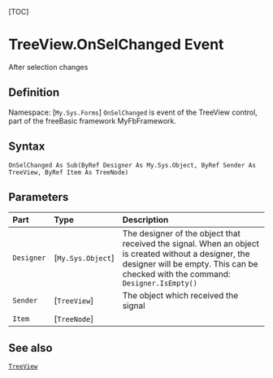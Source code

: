 [TOC]
# TreeView.OnSelChanged Event
After selection changes
## Definition
Namespace: [`My.Sys.Forms`]
`OnSelChanged` is event of the TreeView control, part of the freeBasic framework MyFbFramework.
## Syntax
```freeBasic
OnSelChanged As Sub(ByRef Designer As My.Sys.Object, ByRef Sender As TreeView, ByRef Item As TreeNode)
```

## Parameters

|Part|Type|Description|
| :------------ | :------------ | :------------ |
|`Designer`|[`My.Sys.Object`]|The designer of the object that received the signal. When an object is created without a designer, the designer will be empty. This can be checked with the command: `Designer.IsEmpty()`|
|`Sender`|[`TreeView`]|The object which received the signal|
|`Item`|[`TreeNode`]||

## See also
[`TreeView`](TreeView.md)
